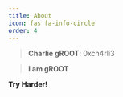 ```yaml
---
title: About
icon: fas fa-info-circle
order: 4
---
```



> **Charlie gROOT**: 0xch4rli3

> **I am gROOT**

**Try Harder!**
